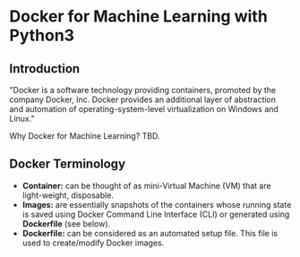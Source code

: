 # Docker for Machine Learning with Python3

## Introduction

"Docker is a software technology providing containers, promoted by the company Docker, Inc. Docker provides an additional layer of abstraction and automation of operating-system-level virtualization on Windows and Linux."

Why Docker for Machine Learning? TBD.

## Docker Terminology

- **Container:** can be thought of as mini-Virtual Machine (VM) that are light-weight, disposable.
- **Images:** are essentially snapshots of the containers whose running state is saved using Docker Command Line Interface (CLI) or generated using **Dockerfile** (see below). 
- **Dockerfile:** can be considered as an automated setup file. This file is used to create/modify Docker images.


